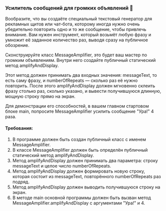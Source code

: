 
### Усилитель сообщений для громких объявлений 📣

Вообразите, что вы создаёте специальный текстовый генератор для рекламных щитов или чат-бота, которому иногда нужно очень убедительно повторить одно и то же сообщение, чтобы привлечь внимание. Вам нужен инструмент, который возьмёт любую фразу и умножит её заданное количество раз, выводя сразу на публичное обозрение.

Сконструируйте класс MessageAmplifier, это будет ваш мастер по громким объявлениям. Внутри него создайте публичный статический метод amplifyAndDisplay.

Этот метод должен принимать два входных значения: messageText, то есть саму фразу, и numberOfRepeats — сколько раз её нужно повторить. После этого amplifyAndDisplay должен мгновенно склеить фразу столько раз, сколько указано, и вывести получившуюся длинную, мощную строку прямо на экран.

Для демонстрации его способностей, в вашем главном стартовом блоке main, попросите MessageAmplifier усилить сообщение "Ура!" 4 раза.

#### Требования:
1. В программе должен быть создан публичный класс с именем MessageAmplifier.
2. В классе MessageAmplifier должен быть определён публичный статический метод amplifyAndDisplay.
3. Метод amplifyAndDisplay должен принимать два параметра: строку messageText и целое число numberOfRepeats.
4. Метод amplifyAndDisplay должен формировать новую строку, которая состоит из messageText, повторённого numberOfRepeats раз подряд.
5. Метод amplifyAndDisplay должен выводить получившуюся строку на экран.
6. В методе main основной программы должен быть вызван метод MessageAmplifier.amplifyAndDisplay с аргументами "Ура!" и 4.